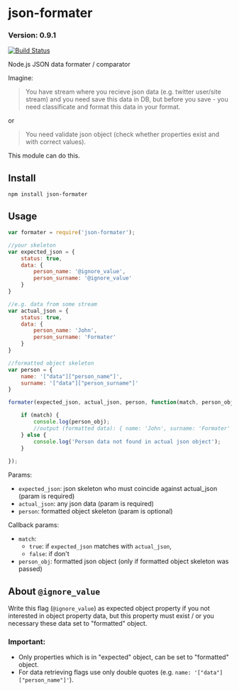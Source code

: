json-formater
=============
### Version: 0.9.1 ###

[![Build Status](https://travis-ci.org/aivis/json-formater.png?branch=master)](https://travis-ci.org/aivis/json-formater)

Node.js JSON data formater / comparator

Imagine: 
> You have stream where you recieve json data (e.g. twitter user/site stream) and you need save this data in DB, but before you save - you need classificate and format this data in your format. 

or

> You need validate json object (check whether properties exist and with correct values).

This module can do this.

Install
-------
```npm install json-formater```

Usage
-----
```javascript
var formater = require('json-formater');

//your skeleton
var expected_json = {
    status: true,
    data: {
        person_name: '@ignore_value',
        person_surname: '@ignore_value'
    }
}

//e.g. data from some stream
var actual_json = {
    status: true,
    data: {
        person_name: 'John',
        person_surname: 'Formater'
    }
}

//formatted object skeleton
var person = {
    name: '["data"]["person_name"]',
    surname: '["data"]["person_surname"]'
}

formater(expected_json, actual_json, person, function(match, person_obj) {

    if (match) {
        console.log(person_obj);
        //output (formatted data): { name: 'John', surname: 'Formater' }
    } else {
        console.log('Person data not found in actual json object');
    }
    
});
```
Params:
- ```expected_json```: json skeleton who must coincide against actual_json (param is required)
- ```actual_json```: any json data (param is required)
- ```person```: formatted object skeleton (param is optional)

Callback params:
- ```match```: 
  - ```true```: if ```expected_json``` matches with ```actual_json```, 
  - ```false```: if don't
- ```person_obj```: formatted json object (only if formatted object skeleton was passed)

About ```@ignore_value```
-------------------------
Write this flag (```@ignore_value```) as expected object property if you not interested in object property data, but this property must exist / or you necessary these data set to "formatted" object.

### Important: ###
- Only properties which is in "expected" object, can be set to "formatted" object.
- For data retrieving flags use only double quotes (e.g. ```name: '["data"]["person_name"]'```). 
